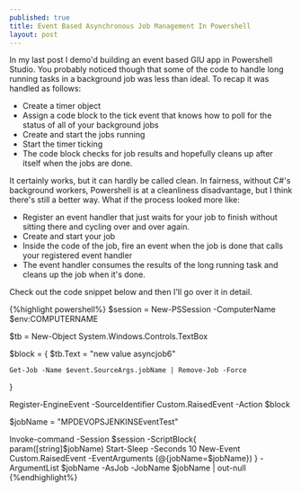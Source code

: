 ```yaml
---
published: true
title: Event Based Asynchronous Job Management In Powershell
layout: post
---
```

In my last post I demo'd building an event based GIU app in Powershell Studio. You probably noticed though that some of the code to handle long running tasks in a background job was less than ideal. 
To recap it was handled as follows:

* Create a timer object
* Assign a code block to the tick event that knows how to poll for the status of all of your background jobs
* Create and start the jobs running
* Start the timer ticking
* The code block checks for job results and hopefully cleans up after itself when the jobs are done. 

It certainly works, but it can hardly be called clean. In fairness, without C#'s background workers, Powershell is at a cleanliness disadvantage, but I think there's still a better way. 
What if the process looked more like:

* Register an event handler that just waits for your job to finish without sitting there and cycling over and over again.
* Create and start your job
* Inside the code of the job, fire an event when the job is done that calls your registered event handler
* The event handler consumes the results of the long running task and cleans up the job when it's done. 

Check out the code snippet below and then I'll go over it in detail.

{%highlight powershell%}
$session = New-PSSession -ComputerName $env:COMPUTERNAME

$tb = New-Object System.Windows.Controls.TextBox

$block = {
    $tb.Text = "new value asyncjob6"

    Get-Job -Name $event.SourceArgs.jobName | Remove-Job -Force
}

Register-EngineEvent -SourceIdentifier Custom.RaisedEvent -Action $block

$jobName = "MPDEVOPSJENKINSEventTest"

Invoke-command -Session $session -ScriptBlock{
                                                param([string]$jobName) 
                                                Start-Sleep -Seconds 10
                                                New-Event Custom.RaisedEvent -EventArguments (@{jobName=$jobName})
                                            } -ArgumentList $jobName -AsJob -JobName $jobName | out-null
{%endhighlight%}